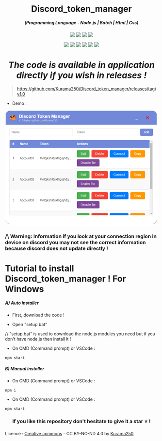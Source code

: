 <h1 align="center">Discord_token_manager</h1>
<em><h5 align="center">(Programming Language - Node.js | Batch | Html | Css)</h5></em>

<p align="center">
  <img src="https://img.shields.io/github/stars/Kurama250/Discord_token_manager">
  <img src="https://img.shields.io/github/license/Kurama250/Discord_token_manager">
  <img src="https://img.shields.io/github/repo-size/Kurama250/Discord_token_manager">
  <img src="https://img.shields.io/badge/stability-stable-green">
</p>

<p align="center">
  <img src="https://img.shields.io/npm/v/module-name">
  <img src="https://img.shields.io/npm/v/fs-extra?label=fs-extra">
  <img src="https://img.shields.io/npm/v/net?label=net">
  <img src="https://img.shields.io/npm/v/user-agents?label=user-agents">
  <img src="https://img.shields.io/npm/v/electron?label=electron">
  <img src="https://img.shields.io/npm/v/electron-builder?label=electron-builder">
</p>

<em><h1 align="center">The code is available in application directly if you wish in releases !</h1></em>
> https://github.com/Kurama250/Discord_token_manager/releases/tag/v1.0

- Demo : 

<p align="center">
  <img src="https://github.com/Kurama250/Discord_token_manager/blob/main/app.png" alt="Demo Image">
</p>

### /\ Warning: Information if you look at your connection region in device on discord you may not see the correct information because discord does not update directly !

# Tutorial to install Discord_token_manager ! For Windows

<h5>A) Auto installer</h5>

- First, download the code !

- Open "setup.bat"

/\ "setup.bat" is used to download the node.js modules you need but if you don't have node.js then install it !

- On CMD (Command prompt) or VSCode :

```shell
npm start
```

<h5>B) Manual installer</h5>

- On CMD (Command prompt) or VSCode :

```shell
npm i
```

- On CMD (Command prompt) or VSCode :

```shell
npm start
```

<h3 align="center">If you like this repository don't hesitate to give it a star ⭐ !</h3>

Licence : [Creative commons](https://creativecommons.org/licenses/by-nc-nd/4.0/deed.en) - CC BY-NC-ND 4.0 by [Kurama250](https://github.com/Kurama250)
